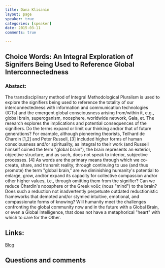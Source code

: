 ```yaml
---
title: Dana Klisanin
layout: page
speaker: true
categories: [speaker]
date: 2015-03-11
comments: true

---
```


## Choice Words: An Integral Exploration of Signifers Being Used to Reference Global Interconnectedness

### Abstact:

The transdisciplinary method of Integral Methodological Pluralism is used to explore the signifiers being used to reference the totality of our interconnectedness with information and communication technologies (ICTs) and the emergent global consciousness arising from/within it, e.g., global brain, superoganism, noosphere, worldwide network, Gaia, et.  The research explores the implications and potential consequences of the signifiers. Do the terms expand or limit our thinking and/or that of future generations? For example, although pioneering theorists, Teilhard de Chardin [1,2] and Peter Russell, [3] included higher forms of human consciousness and/or spirituality, as integral to their work (and Russell himself coined the term "global brain"), the brain represents an exterior, objective structure, and as such, does not speak to interior, subjective processes. [4] As words are the primary means through which we co-create, share, and transmit reality, through continuing to use (and thus promote) the term "global brain," are we diminishing humanity's potential to enlarge, grow, and/or expand its capacity for collective compassion and/or other higher values, i.e., through omitting them from the signifier? Can we reduce Chardin's noosphere or the Greek νοῦς (nous "mind") to the brain? Does such a reduction not inadvertently perpetuate outdated reductionistic frameworks that demoted and/or stymied intuitive, emotional, and compassionate forms of knowing? Will humanity meet the challenges confronting the global community now and in the future with a Global Brain, or even a Global Intelligence, that does not have a metaphorical "heart" with which to care for the Other.

## Links:

[Blog](http://danaklisanin.com/)


## Questions and comments 

